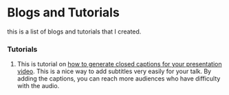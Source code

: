 # Blogs and Tutorials

this is a list of blogs and tutorials that I created. 

### Tutorials
1. This is tutorial on [how to generate closed captions for your presentation video](http://sumonbis.github.io/BlogsAndTutorials/Tutorials/adding-closed-captions-in-video-talk.pdf). This is a nice way to add subtitles very easily for your talk. By adding the captions, you can reach more audiences who have difficulty with the audio.
